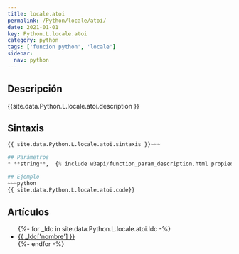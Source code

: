 ```yaml
---
title: locale.atoi
permalink: /Python/locale/atoi/
date: 2021-01-01
key: Python.L.locale.atoi
category: python
tags: ['funcion python', 'locale']
sidebar: 
  nav: python
---
```


## Descripción
{{site.data.Python.L.locale.atoi.description }}

## Sintaxis
~~~python
{{ site.data.Python.L.locale.atoi.sintaxis }}~~~

## Parámetros
* **string**,  {% include w3api/function_param_description.html propiedad=site.data.Python.L.locale.atoi valor="string" %}

## Ejemplo
~~~python
{{ site.data.Python.L.locale.atoi.code}}
~~~

## Artículos
<ul>
{%- for _ldc in site.data.Python.L.locale.atoi.ldc -%}
   <li>
       <a href="{{_ldc['url'] }}">{{ _ldc['nombre'] }}</a>
   </li>
{%- endfor -%}
</ul>
